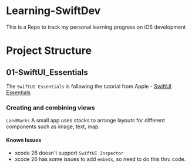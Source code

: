 # Learning-SwiftDev
This is a Repo to track my personal learning progress on iOS development 

# Project Structure 
## 01-SwiftUI_Essentials 
The `SwiftUI Essentials` is following the tutorial from Apple - [SwiftUI Essentials](https://developer.apple.com/tutorials/swiftui)
### Creating and combining views
`LandMarks` 
A small app uses stacks to arrange layouts for different components such as image, text, map. 
#### Known Issues 
- xcode 26 doesn't support `SwiftUI Inspector` 
- xcode 26 has some issues to add `embeds`, so need to do this thru code.
